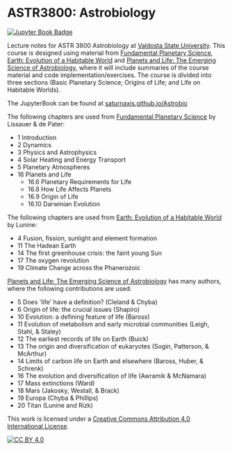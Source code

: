 # ASTR3800: Astrobiology
[![Jupyter Book Badge](https://jupyterbook.org/badge.svg)](https://saturnaxis.github.io/Astrobio/home.html)

Lecture notes for ASTR 3800 Astrobiology at [Valdosta State University](https://www.valdosta.edu/phy/).  This course is designed using material from [Fundamental Planetary Science](https://www.google.com/books/edition/Fundamental_Planetary_Science/caltAAAAQBAJ?hl=en), [Earth: Evolution of a Habitable World](https://www.google.com/books/edition/Earth/PNQgAwAAQBAJ?hl=en&gbpv=0) and [Planets and Life: The Emerging Science of Astrobiology](https://www.google.com/books/edition/Planets_and_Life/6oybBQAAQBAJ?hl=en&gbpv=0), where it will include summaries of the course material and code implementation/exercises.  The course is divided into three sections (Basic Planetary Science; Origins of Life; and Life on Habitable Worlds). 

The JupyterBook can be found at [saturnaxis.github.io/Astrobio](https://saturnaxis.github.io/Astrobio/home.html)

The following chapters are used from [Fundamental Planetary Science](https://www.google.com/books/edition/Fundamental_Planetary_Science/caltAAAAQBAJ?hl=en) by Lissauer & de Pater:

 - 1 Introduction
 - 2 Dynamics
 - 3 Physics and Astrophysics
 - 4 Solar Heating and Energy Transport
 - 5 Planetary Atmospheres
 - 16 Planets and Life
   - 16.6 Planetary Requirements for Life
   - 16.8 How Life Affects Planets
   - 16.9 Origin of Life
   - 16.10 Darwinian Evolution
  
The following chapters are used from [Earth: Evolution of a Habitable World](https://www.google.com/books/edition/Earth/PNQgAwAAQBAJ?hl=en&gbpv=0) by Lunine:

- 4 Fusion, fission, sunlight and element formation
- 11 The Hadean Earth
- 14 The first greenhouse crisis: the faint young Sun
- 17 The oxygen revolution
- 19 Climate Change across the Phanerozoic

[Planets and Life: The Emerging Science of Astrobiology](https://www.google.com/books/edition/Planets_and_Life/6oybBQAAQBAJ?hl=en&gbpv=0) has many authors, where the following contributions are used:

- 5 Does 'life' have a definition? (Cleland & Chyba)
- 6 Origin of life: the crucial issues (Shapiro)
- 10 Evolution: a defining feature of life (Baross)
- 11 Evolution of metabolism and early microbial communities (Leigh, Stahl, & Staley)
- 12 The earliest records of life on Earth (Buick)
- 13 The origin and diversification of eukaryotes (Sogin, Patterson, & McArthur)
- 14 Limits of carbon life on Earth and elsewhere (Baross, Huber, & Schrenk)
- 16 The evolution and diversification of life (Awramik & McNamara)
- 17 Mass extinctions (Ward)
- 18 Mars (Jakosky, Westall, & Brack)
- 19 Europa (Chyba & Phillips)
- 20 Titan (Lunine and Rizk)

This work is licensed under a
[Creative Commons Attribution 4.0 International License][cc-by].

[![CC BY 4.0][cc-by-image]][cc-by]

[cc-by]: http://creativecommons.org/licenses/by/4.0/
[cc-by-image]: https://i.creativecommons.org/l/by/4.0/88x31.png
[cc-by-shield]: https://img.shields.io/badge/License-CC%20BY%204.0-lightgrey.svg
